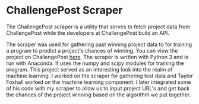 # ChallengePost Scraper

The ChallengePost scraper is a utility that serves to fetch project data from ChallengePost while the developers at ChallengePost build an API.

The scraper was used for gathering past winning project data to for training a program to predict a project's chances of winning. You can view the project on ChallengePost [here](http://challengepost.com/software/paradox-calculator). The scraper is written with Python 3 and is run with Anaconda. It uses the numpy and scipy modules for training the program. This project served as an interesting look into the realm of machine learning. I worked on the scraper for gathering test data and Taylor Foxhall worked on the machine learning component. I later integrated some of his code with my scraper to allow us to input project URL's and get back the chances of the project winning based on the algorithm we put together.

